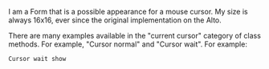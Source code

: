 I am a Form that is a possible appearance for a mouse cursor.  My size is always 16x16, ever since the original implementation on the Alto.

There are many examples available in the "current cursor" category of class methods.  For example, "Cursor normal" and "Cursor wait".  For example:

	Cursor wait show

